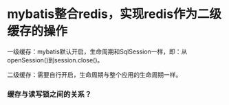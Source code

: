 # mybatis整合redis，实现redis作为二级缓存的操作

   一级缓存：mybatis默认开启，生命周期和SqlSession一样，即：从openSession()到session.close()。
   
   二级缓存：需要自行开启，生命周期与整个应用的生命周期一样。

### 缓存与读写锁之间的关系？



